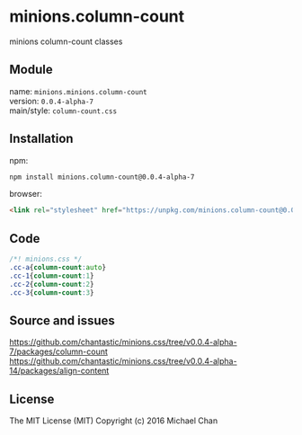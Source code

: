 # minions.column-count
minions column-count classes

## Module
name: `minions.minions.column-count`  
version: `0.0.4-alpha-7`  
main/style: `column-count.css`  

## Installation
npm:
```bash
npm install minions.column-count@0.0.4-alpha-7
```

browser:
```html
<link rel="stylesheet" href="https://unpkg.com/minions.column-count@0.0.4-alpha-7" />
```

## Code
```css
/*! minions.css */
.cc-a{column-count:auto}
.cc-1{column-count:1}
.cc-2{column-count:2}
.cc-3{column-count:3}

```

## Source and issues

https://github.com/chantastic/minions.css/tree/v0.0.4-alpha-7/packages/column-count
https://github.com/chantastic/minions.css/tree/v0.0.4-alpha-14/packages/align-content

## License

The MIT License (MIT)
Copyright (c) 2016 Michael Chan